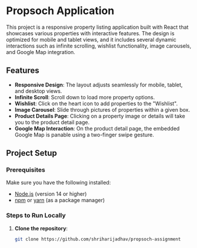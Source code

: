 # Propsoch Application

This project is a responsive property listing application built with React that showcases various properties with interactive features. The design is optimized for mobile and tablet views, and it includes several dynamic interactions such as infinite scrolling, wishlist functionality, image carousels, and Google Map integration.

## Features

- **Responsive Design**: The layout adjusts seamlessly for mobile, tablet, and desktop views.
- **Infinite Scroll**: Scroll down to load more property options.
- **Wishlist**: Click on the heart icon to add properties to the "Wishlist".
- **Image Carousel**: Slide through pictures of properties within a given box.
- **Product Details Page**: Clicking on a property image or details will take you to the product detail page.
- **Google Map Interaction**: On the product detail page, the embedded Google Map is panable using a two-finger swipe gesture.

## Project Setup

### Prerequisites

Make sure you have the following installed:
- [Node.js](https://nodejs.org/) (version 14 or higher)
- [npm](https://www.npmjs.com/) or [yarn](https://yarnpkg.com/) (as a package manager)

### Steps to Run Locally

1. **Clone the repository**:

   ```bash
   git clone https://github.com/shriharijadhav/propsoch-assignment
